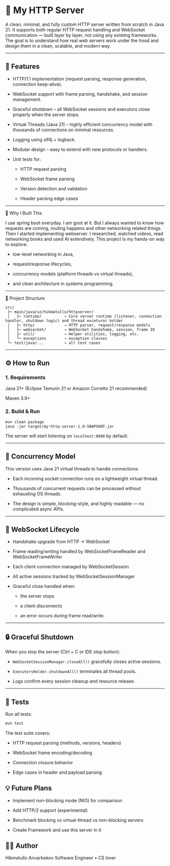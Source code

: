 # 🧩 My HTTP Server

A clean, minimal, and fully custom HTTP server written from scratch in Java 21.
It supports both regular HTTP request handling and WebSocket communication — built layer by layer, not using any existing frameworks.
The goal is to understand how real web servers work under the hood and design them in a clean, scalable, and modern way.

---
## 🚀 Features

- HTTP/1.1 implementation (request parsing, response generation, connection keep-alive).

- WebSocket support with frame parsing, handshake, and session management.

- Graceful shutdown – all WebSocket sessions and executors close properly when the server stops.

- Virtual Threads (Java 21) – highly efficient concurrency model with thousands of connections on minimal resources.

- Logging using slf4j + logback.

- Modular design – easy to extend with new protocols or handlers.

- Unit tests for:

  - HTTP request parsing

  - WebSocket frame parsing

  - Version detection and validation

  - Header parsing edge cases

---

🧠 Why I Built This

I use spring boot everyday. I am goot at it. But I always wanted to know how requests are coming, routing happens
and other networking related things. Then I started implementing webserver. I researched, watched videos, read networking books and used AI extendively.
This project is my hands-on way to explore:

- low-level networking in Java,

- request/response lifecycles,

- concurrency models (platform threads vs virtual threads),

- and clean architecture in systems programming.

---

🧱 Project Structure
```
src/
 ├─ main/java/uz/hikmatullo/httpserver/
 │   ├─ runtime/          → Core server runtime (listener, connection handler, shutdown logic) and thread exceturor holder
 │   ├─ http/             → HTTP parser, request/response models
 │   ├─ websocket/        → WebSocket handshake, session, frame IO
 │   ├─ util/             → Helper utilities, logging, etc.
 │   └─ exceptions        → exception classes
 └─ test/java/...         → all test cases
 ```
---

## ⚙️ How to Run
### 1. Requirements

Java 21+ (Eclipse Temurin 21 or Amazon Corretto 21 recommended)

Maven 3.9+

### 2. Build & Run
```
mvn clean package
java -jar target/my-http-server-1.0-SNAPSHOT.jar
```

The server will start listening on `localhost:8080` by default.

---

## 🧵 Concurrency Model

This version uses Java 21 virtual threads to handle connections:

- Each incoming socket connection runs on a lightweight virtual thread.

- Thousands of concurrent requests can be processed without exhausting OS threads.

- The design is simple, blocking-style, and highly readable — no complicated async APIs.

---

## 🧩 WebSocket Lifecycle

- Handshake upgrade from HTTP → WebSocket

- Frame reading/writing handled by WebSocketFrameReader and WebSocketFrameWriter

- Each client connection managed by WebSocketSession

- All active sessions tracked by WebSocketSessionManager

- Graceful close handled when:

  - the server stops

  - a client disconnects

  - an error occurs during frame read/write.
---

## 🔒 Graceful Shutdown

When you stop the server (Ctrl + C or IDE stop button):

- `WebSocketSessionManager.closeAll()` gracefully closes active sessions.

- `ExecutorsHolder.shutdownAll()` terminates all thread pools.

- Logs confirm every session cleanup and resource release.

---

## 🧪 Tests

Run all tests:
```bash
mvn test
```

The test suite covers:

- HTTP request parsing (methods, versions, headers)

- WebSocket frame encoding/decoding

- Connection closure behavior

- Edge cases in header and payload parsing

## 💡 Future Plans

- Implement non-blocking mode (NIO) for comparison

- Add HTTP/2 support (experimental)

- Benchmark blocking vs virtual-thread vs non-blocking servers

- Create Framework and use this server in it

## 👨‍💻 Author

Hikmatullo Anvarbekov
Software Engineer • CS lover
